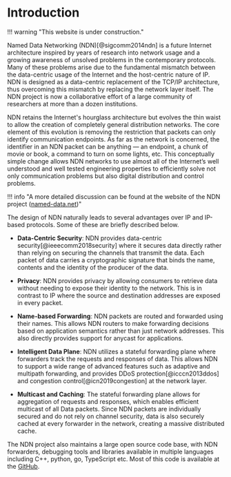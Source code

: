 # Introduction

!!! warning "This website is under construction."

Named Data Networking (NDN)[@sigcomm2014ndn] is a future Internet architecture inspired by years of research into network usage and a growing awareness of unsolved problems in the contemporary protocols. Many of these problems arise due to the fundamental mismatch between the data-centric usage of the Internet and the host-centric nature of IP. NDN is designed as a data-centric replacement of the TCP/IP architecture, thus overcoming this mismatch by replacing the network layer itself. The NDN project is now a collaborative effort of a large community of researchers at more than a dozen institutions.

NDN retains the Internet's hourglass architecture but evolves the thin waist to allow the creation of completely general distribution networks. The core element of this evolution is removing the restriction that packets can only identify communication endpoints. As far as the network is concerned, the identifier in an NDN packet can be anything — an endpoint, a chunk of movie or book, a command to turn on some lights, etc. This conceptually simple change allows NDN networks to use almost all of the Internet’s well understood and well tested engineering properties to efficiently solve not only communication problems but also digital distribution and control problems.

!!! info "A more detailed discussion can be found at the website of the NDN project ([named-data.net](https://named-data.net))"

The design of NDN naturally leads to several advantages over IP and IP-based protocols. Some of these are briefly described below.

 - **Data-Centric Security**: NDN provides data-centric security[@ieeecomm2018security] where it secures data directly rather than relying on securing the channels that transmit the data. Each packet of data carries a cryptographic signature that binds the name, contents and the identity of the producer of the data.

 - **Privacy**: NDN provides privacy by allowing consumers to retrieve data without needing to expose their identity to the network. This is in contrast to IP where the source and destination addresses are exposed in every packet.

 - **Name-based Forwarding**: NDN packets are routed and forwarded using their names. This allows NDN routers to make forwarding decisions based on application semantics rather than just network addresses. This also directly provides support for anycast for applications.

 - **Intelligent Data Plane**: NDN utilizes a stateful forwarding plane where forwarders track the requests and responses of data. This allows NDN to support a wide range of advanced features such as adaptive and multipath forwarding, and provides DDoS protection[@icccn2013ddos] and congestion control[@icn2019congestion] at the network layer.

 - **Multicast and Caching**: The stateful forwarding plane allows for aggregation of requests and responses, which enables efficient multicast of all Data packets. Since NDN packets are individually secured and do not rely on channel security, data is also securely cached at every forwarder in the network, creating a massive distributed cache.

The NDN project also maintains a large open source code base, with NDN forwarders, debugging tools and libraries available in multiple languages including C++, python, go, TypeScript etc. Most of this code is available at the [GitHub](https://github.com/named-data).